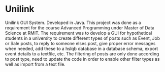 # Unilink
Unilink GUI System. Developed in Java. 
This project was done as a requirement for the course Advanced Programming under Master of Data Science at RMIT.
The requirement was to develop a GUI for hypothetical students in a university to create different types of posts 
such as Event, Job or Sale posts, to reply to someone elses post, give proper error messages when needed, add these to a hslqb 
database in a database schema, export event details to a textfile, etc. The filtering of posts are only done according to 
post type, need to update the code in order to enable other filter types as well as import from a text file. 
